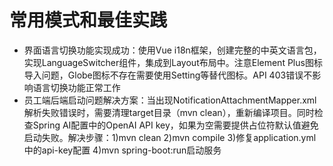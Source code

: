 # 常用模式和最佳实践

- 界面语言切换功能实现成功：使用Vue i18n框架，创建完整的中英文语言包，实现LanguageSwitcher组件，集成到Layout布局中。注意Element Plus图标导入问题，Globe图标不存在需要使用Setting等替代图标。API 403错误不影响语言切换功能正常工作
- 员工端后端启动问题解决方案：当出现NotificationAttachmentMapper.xml解析失败错误时，需要清理target目录（mvn clean），重新编译项目。同时检查Spring AI配置中的OpenAI API key，如果为空需要提供占位符默认值避免启动失败。解决步骤：1)mvn clean 2)mvn compile 3)修复application.yml中的api-key配置 4)mvn spring-boot:run启动服务
